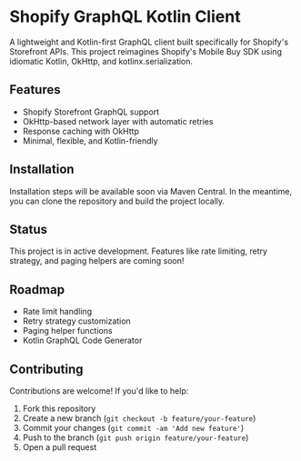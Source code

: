 # Shopify GraphQL Kotlin Client
A lightweight and Kotlin-first GraphQL client built specifically for Shopify's Storefront APIs. This project reimagines Shopify's Mobile Buy SDK using idiomatic Kotlin, OkHttp, and kotlinx.serialization.

## Features

- Shopify Storefront GraphQL support
- OkHttp-based network layer with automatic retries
- Response caching with OkHttp
- Minimal, flexible, and Kotlin-friendly

## Installation

Installation steps will be available soon via Maven Central. In the meantime, you can clone the repository and build the project locally.

## Status

This project is in active development. Features like rate limiting, retry strategy, and paging helpers are coming soon!

## Roadmap

- Rate limit handling
- Retry strategy customization
- Paging helper functions
- Kotlin GraphQL Code Generator

## Contributing

Contributions are welcome! If you'd like to help:

1. Fork this repository
2. Create a new branch (`git checkout -b feature/your-feature`)
3. Commit your changes (`git commit -am 'Add new feature'`)
4. Push to the branch (`git push origin feature/your-feature`)
5. Open a pull request
